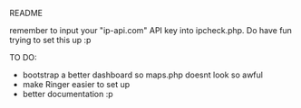 README

remember to input your "ip-api.com" API key into ipcheck.php. Do have fun trying to set this up :p

TO DO:

- bootstrap a better dashboard so maps.php doesnt look so awful
- make Ringer easier to set up
- better documentation :p